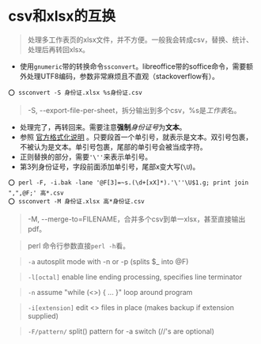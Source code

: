 # csv和xlsx的互换

>处理多工作表页的xlsx文件，并不方便。一般我会转成csv，替换、统计、处理后再转回xlsx。

- 使用`gnumeric`带的转换命令`ssconvert`。libreoffice带的soffice命令，需要额外处理UTF8编码，参数非常麻烦且不直观（stackoverflow有）。

```
⭕ ssconvert -S 身份证.xlsx %s身份证.csv
```
>-S, --export-file-per-sheet，拆分输出到多个csv，%s是*工作表*名。

- 处理完了，再转回来。需要注意**强制***身份证号*为**文本**。
- 参照 [官方格式化说明](https://help.libreoffice.org/Calc/Formatting_Numbers_as_Text/zh-CN) 。只要段首一个单引号，就表示是文本。双引号包裹，不被认为是文本。单引号包裹，尾部的单引号会被当成字符。
- 正则替换的部分，需要`'\''`来表示单引号。
- 第3列身份证号，字段前面添加单引号，尾部x变大写(`\U`)。

```
⭕ perl -F, -i.bak -lane '@F[3]=~s.(\d+[xX]*).'\''\U$1.g; print join ",",@F;' 高*.csv
⭕ ssconvert -M 身份证.xlsx 高*身份证.csv

```
>-M, --merge-to=FILENAME，合并多个csv到单一xlsx，甚至直接输出pdf。

>perl 命令行参数直接`perl -h`看。

>`-a`                autosplit mode with -n or -p (splits $_ into @F)

>`-l[octal]`         enable line ending processing, specifies line terminator

>`-n`                assume "while (<>) { ... }" loop around program

>`-i[extension]`     edit <> files in place (makes backup if extension supplied)

>`-F/pattern/`      split() pattern for -a switch (//'s are optional)
